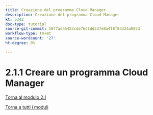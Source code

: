 ```yaml
---
title: Creazione del programma Cloud Manager
description: Creazione del programma Cloud Manager
kt: 5342
doc-type: tutorial
source-git-commit: 1077ada5423cde76d1dd337e8a4f8f83324a8853
workflow-type: tm+mt
source-wordcount: '27'
ht-degree: 0%

---
```


# 2.1.1 Creare un programma Cloud Manager

[Torna al modulo 2.1](./aemcs.md)

[Torna a tutti i moduli](./../../../overview.md)
